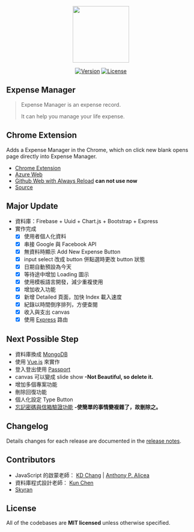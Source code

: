 <p align="center"><a href="#" target="_blank"><img width="150" src="https://github.com/skyran1278/Expense-Manager/blob/firebase/icons/playstore/icon.png"></a></p>

<p align="center">
<!--   <a href="/"><img src="https://img.shields.io/github/downloads/skyran1278/20170324-Account/latest/total.svg" alt="Downloads"></a> -->
  <a href="#"><img src="https://img.shields.io/github/release/skyran1278/Expense-Manager.svg" alt="Version"></a>
  <a href="#"><img src="https://img.shields.io/github/license/skyran1278/Expense-Manager.svg" alt="License"></a>
</p>

## Expense Manager

> Expense Manager is an expense record.
>
> It can help you manage your life expense.

## Chrome Extension

Adds a Expense Manager in the Chrome, which on click new blank opens page directly into Expense Manager.

* [Chrome Extension](https://goo.gl/YPmDnM)
* [Azure Web](http://expense-manager.azurewebsites.net/)
* [Github Web with Always Reload](https://skyran1278.github.io/Expense-Manager/) **can not use now**
* [Source](https://github.com/skyran1278/Expense-Manager/tree/master/docs)

## Major Update

- 資料庫：Firebase + Uuid + Chart.js + Bootstrap + Express
- 實作完成
  - [x] 使用者個人化資料
  - [x] 串接 Google 與 Facebook API
  - [x] 無資料時顯示 Add New Expense Button
  - [x] input select 改成 button 併點選時更改 button 狀態
  - [x] 日期自動預設為今天
  - [x] 等待途中增加 Loading 圖示
  - [x] 使用模板語言開發，減少重複使用
  - [x] 增加收入功能
  - [x] 新增 Detailed 頁面，加快 Index 載入速度
  - [x] 紀錄以時間倒序排列，方便查閱
  - [x] 收入與支出 canvas
  - [x] 使用 [Express](http://expressjs.com/zh-tw/) 路由

## Next Possible Step

- 資料庫換成 [MongoDB](https://www.mongodb.com/)
- 使用 [Vue.js](https://cn.vuejs.org/v2/guide/) 來實作
- 登入登出使用 [Passport](http://passportjs.org/)
- canvas 可以變成 slide show **-Not Beautiful, so delete it.**
- 增加多個專案功能
- 刪除回復功能
- 個人化設定 Type Button
- [忘記密碼與信箱驗證功能](https://firebase.google.com/docs/auth/web/manage-users#send_a_user_a_verification_email) **-使簡單的事情變複雜了，故刪除之。**

## Changelog

Details changes for each release are documented in the [release notes](https://github.com/skyran1278/20170324_ExpenseManager/releases).

## Contributors

* JavaScript 的啟蒙老師： [KD Chang](https://github.com/kdchang) | [Anthony P. Alicea](https://github.com/AnthonyPAlicea)
* 資料庫程式設計老師： [Kun Chen](https://github.com/kchen-tw)
* [Skyran](https://github.com/skyran1278)

## License

All of the codebases are **MIT licensed** unless otherwise specified.
